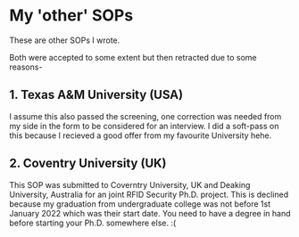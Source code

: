 # My 'other' SOPs
These are other SOPs I wrote.

Both were accepted to some extent but then retracted due to some reasons-

## 1. Texas A&M University (USA)
I assume this also passed the screening, one correction was needed from my side in the form to be considered for an interview. I did a soft-pass on this because I recieved a good offer from my favourite University hehe.

## 2. Coventry University (UK)
This SOP was submitted to Coverntry University, UK and Deaking University, Australia for an joint RFID Security Ph.D. project.
This is declined because my graduation from undergraduate college was not before 1st January 2022 which was their start date. You need to have a degree in hand before starting your Ph.D. somewhere else. :(
